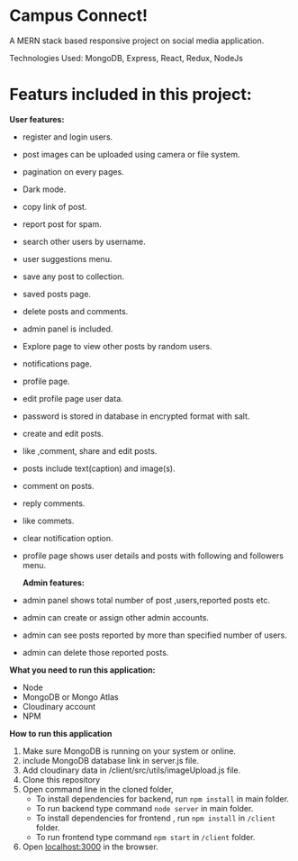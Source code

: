 # Campus Connect!

A MERN stack based responsive project on social media application.

Technologies Used: MongoDB, Express, React, Redux, NodeJs

# Featurs included in this project:

**User features:**

- register and login users.
- post images can be uploaded using camera or file system.
- pagination on every pages.
- Dark mode.
- copy link of post.
- report post for spam.
- search other users by username.
- user suggestions menu.
- save any post to collection.
- saved posts page.
- delete posts and comments.
- admin panel is included.
- Explore page to view other posts by random users.
- notifications page.
- profile page.
- edit profile page user data.
- password is stored in database in encrypted format with salt.
- create and edit posts.
- like ,comment, share and edit posts.
- posts include text(caption) and image(s).
- comment on posts.
- reply comments.
- like commets.
- clear notification option.
- profile page shows user details and posts with following and followers menu.

  **Admin features:**
- admin panel shows total number of post ,users,reported posts etc.
- admin can create or assign other admin accounts.
- admin can see posts reported by more than specified number of users.
- admin can delete those reported posts.

**What you need to run this application:**

- Node
- MongoDB or Mongo Atlas
- Cloudinary account
- NPM

**How to run this application**

1. Make sure MongoDB is running on your system or online.
2. include MongoDB database link in server.js file.
3. Add cloudinary data in /client/src/utils/imageUpload.js file.
4. Clone this repository
5. Open command line in the cloned folder,
   - To install dependencies for backend, run  `npm install` in main folder.
   - To run backend type command `node server` in main folder.
   - To install dependencies for frontend , run  `npm install` in `/client` folder.
   - To run frontend type command `npm start` in `/client` folder.
6. Open  [localhost:3000](http://localhost:3000/)  in the browser.
